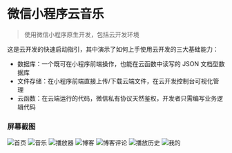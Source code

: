 # 微信小程序云音乐
> 使用微信小程序原生开发，包括云开发环境

这是云开发的快速启动指引，其中演示了如何上手使用云开发的三大基础能力：

- 数据库：一个既可在小程序前端操作，也能在云函数中读写的 JSON 文档型数据库
- 文件存储：在小程序前端直接上传/下载云端文件，在云开发控制台可视化管理
- 云函数：在云端运行的代码，微信私有协议天然鉴权，开发者只需编写业务逻辑代码

### 屏幕截图

![首页](./screenshots/playlist.png)
![音乐](./screenshots/music.png)
![播放器](./screenshots/player.png)
![博客](./screenshots/blog.png)
![博客评论](./screenshots/comment.png)
![播放历史](./screenshots/play_history.png)
![我的](./screenshots/profile.png)


